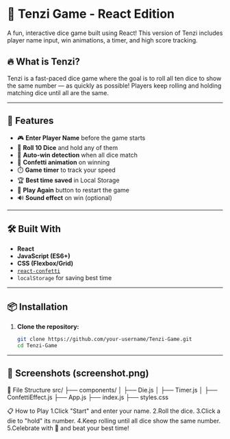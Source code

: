 # 🎲 Tenzi Game - React Edition

A fun, interactive dice game built using React! This version of Tenzi includes player name input, win animations, a timer, and high score tracking.

## 🔥 What is Tenzi?

Tenzi is a fast-paced dice game where the goal is to roll all ten dice to show the same number — as quickly as possible! Players keep rolling and holding matching dice until all are the same.

---

## 🚀 Features

- 🎮 **Enter Player Name** before the game starts
- 🎲 **Roll 10 Dice** and hold any of them
- 🧠 **Auto-win detection** when all dice match
- 🎉 **Confetti animation** on winning
- ⏱️ **Game timer** to track your speed
- 🏆 **Best time saved** in Local Storage
- 🔁 **Play Again** button to restart the game
- 🔊 **Sound effect** on win (optional)

---

## 🛠 Built With

- **React**
- **JavaScript (ES6+)**
- **CSS (Flexbox/Grid)**
- [`react-confetti`](https://www.npmjs.com/package/react-confetti)
- `localStorage` for saving best time

---

## 📦 Installation

1. **Clone the repository:**

   ```bash
   git clone https://github.com/your-username/Tenzi-Game.git
   cd Tenzi-Game

---
📸 Screenshots
(screenshot.png)
---
📁 File Structure
src/
├── components/
│   ├── Die.js
│   ├── Timer.js
│   ├── ConfettiEffect.js
├── App.js
├── index.js
├── styles.css


📋 How to Play
1.Click "Start" and enter your name.
2.Roll the dice.
3.Click a die to "hold" its number.
4.Keep rolling until all dice show the same number.
5.Celebrate with 🎉 and beat your best time!

